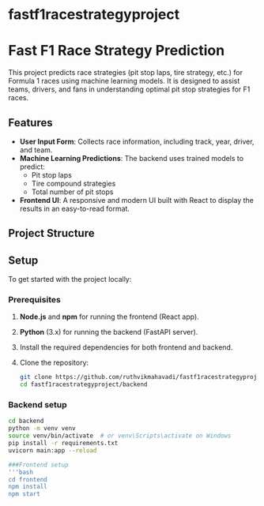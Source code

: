 # fastf1racestrategyproject

# Fast F1 Race Strategy Prediction

This project predicts race strategies (pit stop laps, tire strategy, etc.) for Formula 1 races using machine learning models. It is designed to assist teams, drivers, and fans in understanding optimal pit stop strategies for F1 races.

## Features

- **User Input Form**: Collects race information, including track, year, driver, and team.
- **Machine Learning Predictions**: The backend uses trained models to predict:
  - Pit stop laps
  - Tire compound strategies
  - Total number of pit stops
- **Frontend UI**: A responsive and modern UI built with React to display the results in an easy-to-read format.

## Project Structure


## Setup

To get started with the project locally:

### Prerequisites

1. **Node.js** and **npm** for running the frontend (React app).
2. **Python** (3.x) for running the backend (FastAPI server).
3. Install the required dependencies for both frontend and backend.



1. Clone the repository:
   ```bash
   git clone https://github.com/ruthvikmahavadi/fastf1racestrategyproject.git
   cd fastf1racestrategyproject/backend

### Backend setup
```bash
cd backend
python -m venv venv
source venv/bin/activate  # or venv\Scripts\activate on Windows
pip install -r requirements.txt
uvicorn main:app --reload

###Frontend setup
'''bash
cd frontend
npm install
npm start





